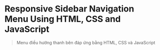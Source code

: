 # Responsive Sidebar Navigation Menu Using HTML, CSS and JavaScript
> Menu điều hướng thanh bên đáp ứng bằng HTML, CSS và JavaScript